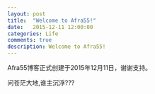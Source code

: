 ```yaml
---
layout: post
title:  "Welcome to Afra55!"
date:   2015-12-11 12:00:00
categories: Life
comments: true
description: Welcome to Afra55!
---
```

Afra55博客正式创建于2015年12月11日，谢谢支持。

问苍茫大地,谁主沉浮???
